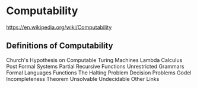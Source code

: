 # Computability

https://en.wikipedia.org/wiki/Computability


## Definitions of Computability

Church's Hypothesis on Computable
Turing Machines
Lambda Calculus
Post Formal Systems
Partial Recursive Functions
Unrestricted Grammars
Formal Languages
Functions
The Halting Problem
Decision Problems
Godel Incompleteness Theorem
Unsolvable
Undecidable
Other Links
